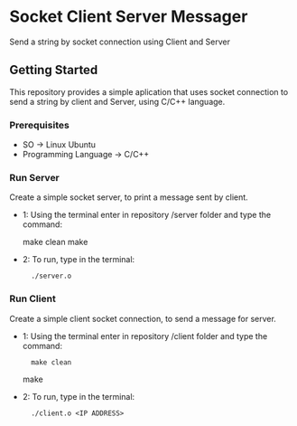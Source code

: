 # Socket Client Server Messager
Send a string by socket connection using Client and Server

## Getting Started
This repository provides a simple aplication that uses socket connection to send a string by client and Server, using C/C++ language.

### Prerequisites

  - SO -> Linux Ubuntu
  - Programming Language -> C/C++

### Run Server
Create a simple socket server, to print a message sent by client.

- 1: Using the terminal enter in repository /server folder and type the command:  

    make clean
    make
- 2: To run, type in the terminal:

		./server.o

### Run Client
Create a simple client socket connection, to send a message for server.

- 1: Using the terminal enter in repository /client folder and type the command:  

		make clean
    make
- 2: To run, type in the terminal:

		./client.o <IP ADDRESS>

